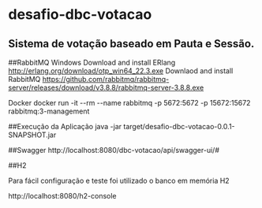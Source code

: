 # desafio-dbc-votacao
## Sistema de votação baseado em Pauta e Sessão.


##RabbitMQ
Windows
Download and install ERlang http://erlang.org/download/otp_win64_22.3.exe
Downlaod and install RabbitMQ https://github.com/rabbitmq/rabbitmq-server/releases/download/v3.8.8/rabbitmq-server-3.8.8.exe

Docker 
docker run -it --rm --name rabbitmq -p 5672:5672 -p 15672:15672 rabbitmq:3-management


##Execução da Aplicação
java -jar target/desafio-dbc-votacao-0.0.1-SNAPSHOT.jar


##Swagger 
http://localhost:8080/dbc-votacao/api/swagger-ui/#

##H2
<p>
Para fácil configuração e teste foi utilizado o banco em memória H2</p>
http://localhost:8080/h2-console


